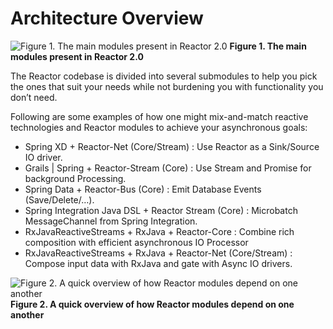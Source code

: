 # Architecture Overview

![Figure 1. The main modules present in Reactor 2.0](http://projectreactor.io/docs/reference/images/modules.png)
**Figure 1. The main modules present in Reactor 2.0**

The Reactor codebase is divided into several submodules to help you pick the ones that suit your needs while not burdening you with functionality you don’t need.

Following are some examples of how one might mix-and-match reactive technologies and Reactor modules to achieve your asynchronous goals:

* Spring XD + Reactor-Net (Core/Stream) : Use Reactor as a Sink/Source IO driver.
* Grails | Spring + Reactor-Stream (Core) : Use Stream and Promise for background Processing.
* Spring Data + Reactor-Bus (Core) : Emit Database Events (Save/Delete/…).
* Spring Integration Java DSL + Reactor Stream (Core) : Microbatch MessageChannel from Spring Integration.
* RxJavaReactiveStreams + RxJava + Reactor-Core : Combine rich composition with efficient asynchronous IO Processor
* RxJavaReactiveStreams + RxJava + Reactor-Net (Core/Stream) : Compose input data with RxJava and gate with Async IO drivers.

![Figure 2. A quick overview of how Reactor modules depend on one another](http://projectreactor.io/docs/reference/images/overview.png)
**Figure 2. A quick overview of how Reactor modules depend on one another**


